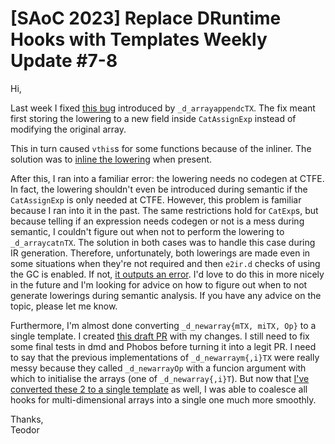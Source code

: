 # [SAoC 2023] Replace DRuntime Hooks with Templates Weekly Update #7-8

Hi,

Last week I fixed [this bug](https://issues.dlang.org/show_bug.cgi?id=24159) introduced by `_d_arrayappendcTX`.
The fix meant first storing the lowering to a new field inside `CatAssignExp` instead of modifying the original array.

This in turn caused `vthis`s for some functions because of the inliner.
The solution was to [inline the lowering](https://github.com/teodutu/dmd/blob/71518bee8b2779a9cd6064537470582dae4c29c1/compiler/src/dmd/optimize.d#L931-L937) when present.

After this, I ran into a familiar error: the lowering needs no codegen at CTFE.
In fact, the lowering shouldn't even be introduced during semantic if the `CatAssignExp` is only needed at CTFE.
However, this problem is familiar because I ran into it in the past.
The same restrictions hold for `CatExp`s, but because telling if an expression needs codegen or not is a mess during semantic, I couldn't figure out when not to perform the lowering to `_d_arraycatnTX`.
The solution in both cases was to handle this case during IR generation.
Therefore, unfortunately, both lowerings are made even in some situations when they're not required and then `e2ir.d` checks of using the GC is enabled.
If not, [it outputs an error](https://github.com/dlang/dmd/blob/3d552df287d0b836861f760701b16569311e4dd7/compiler/src/dmd/e2ir.d#L2796-L2802).
I'd love to do this in more nicely in the future and I'm looking for advice on how to figure out when to not generate lowerings during semantic analysis.
If you have any advice on the topic, please let me know.

Furthermore, I'm almost done converting `_d_newarray{mTX, miTX, Op}` to a single template.
I created [this draft PR](https://github.com/dlang/dmd/pull/15819) with my changes.
I still need to fix some final tests in dmd and Phobos before turning it into a legit PR.
I need to say that the previous implementations of `_d_newarraym{,i}TX` were really messy because they called `_d_newarrayOp` with a funcion argument with which to initialise the arrays (one of `_d_newarray{,i}T`).
But now that [I've converted these 2 to a single template](https://github.com/dlang/dmd/pull/15299) as well, I was able to coalesce all hooks for multi-dimensional arrays into a single one much more smoothly.

Thanks,\
Teodor

